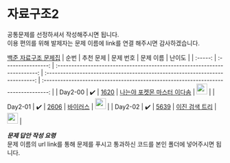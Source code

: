 # 자료구조2

공통문제를 선정하셔서 작성해주시면 됩니다.<br>
이용 편의를 위해 발제자는 문제 이름에 link를 연결 해주시면 감사하겠습니다.<br>

[백준 자료구조 문제집](https://www.acmicpc.net/problemset?sort=ac_desc&algo=175)
|  순번   |     추천 문제      |                                 문제 번호                                 |                                  문제 이름                                   |                                       난이도                                       |
| :-----: | :----------------: | :-----------------------------------------------------------------------: | :--------------------------------------------------------------------------: | :--------------------------------------------------------------------------------: |
| Day2-00 | :heavy_check_mark: | <a href="https://www.acmicpc.net/problem/1620" target="_blank">1620</a> |   <a href="https://www.acmicpc.net/problem/1620" target="_blank">나는야 포켓몬 마스터 이다솜</a>   | <img height="25px" width="25px" src="https://static.solved.ac/tier_small/7.svg"/>  |
| Day2-01 | :heavy_check_mark: |  <a href="https://www.acmicpc.net/problem/2606" target="_blank">2606</a>  | <a href="https://www.acmicpc.net/problem/2606" target="_blank"> 바이러스</a> | <img height="25px" width="25px" src="https://static.solved.ac/tier_small/8.svg"/> |
| Day2-02 | :heavy_check_mark: |  <a href="https://www.acmicpc.net/problem/5639" target="_blank">5639</a>  | <a href="https://www.acmicpc.net/problem/5639" target="_blank">이진 검색 트리</a> | <img height="25px" width="25px" src="https://static.solved.ac/tier_small/12.svg"/>  |


**_문제 답안 작성 요령_**<br>
문제 이름의 url link를 통해 문제를 푸시고 통과하신 코드를 본인 폴더에 넣어주시면 됩니다.<br>

